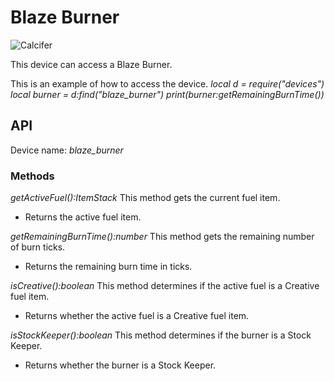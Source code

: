 # Blaze Burner

![Calcifer](block:create:blaze_burner)

This device can access a Blaze Burner.

This is an example of how to access the device.
*local d = require("devices")*
*local burner = d:find("blaze_burner")*
*print(burner:getRemainingBurnTime())*

## API
Device name: *blaze_burner*

### Methods
*getActiveFuel():ItemStack*
This method gets the current fuel item.
- Returns the active fuel item.

*getRemainingBurnTime():number*
This method gets the remaining number of burn ticks.
- Returns the remaining burn time in ticks.

*isCreative():boolean*
This method determines if the active fuel is a Creative fuel item.
- Returns whether the active fuel is a Creative fuel item.

*isStockKeeper():boolean*
This method determines if the burner is a Stock Keeper.
- Returns whether the burner is a Stock Keeper.
